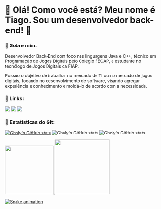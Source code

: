# 👋 Olá! Como você está? Meu nome é Tiago.                                                                                                                                Sou um desenvolvedor back-end! 🙂

### 👤 Sobre mim:

Desenvolvedor Back-End com foco nas linguagens Java e C++, técnico em Programação de Jogos Digitais pelo Colégio FECAP, e estudante no tecnólogo de Jogos Digitais da FIAP.

Possuo o objetivo de trabalhar no mercado de TI ou no mercado de jogos digitais, focando no desenvolvimento de software, visando agregar experiência e conhecimento e moldá-lo de acordo com a necessidade.


<!--
**gholyra/gholyra** is a ✨ _special_ ✨ repository because its `README.md` (this file) appears on your GitHub profile.

Here are some ideas to get you started:

- 🔭 I’m currently working on ...
- 🌱 I’m currently learning ...
- 👯 I’m looking to collaborate on ...
- 🤔 I’m looking for help with ...
- 💬 Ask me about ...
- 📫 How to reach me: ...
- 😄 Pronouns: ...
- ⚡ Fun fact: ...
-->

### 🔗 Links:

<div>
<a href = "mailto:tiago.mlyra@gmail.com"><img src="https://img.shields.io/badge/Gmail-D14836?style=for-the-badge&logo=gmail&logoColor=white" target="_blank"></a>
<a href="https://www.linkedin.com/in/tiagomlyra/" target="_blank"><img src="https://img.shields.io/badge/-LinkedIn-%230077B5?style=for-the-badge&logo=linkedin&logoColor=white" target="_blank"></a>
<a href="https://linktr.ee/tiago_mlyra"><img src="https://img.shields.io/badge/linktree-1de9b6?style=for-the-badge&logo=linktree&logoColor=white"></a>
</div>

### 📅 Estatísticas do Git:
[![Gholy's GitHub stats](https://github-readme-stats.vercel.app/api?username=gholyra)](https://github.com/gholyra/github-readme-stats)
![Gholy's GitHub stats](https://github-readme-stats.vercel.app/api?username=gholyra&show_icons=true)
![Gholy's GitHub stats](https://github-readme-stats.vercel.app/api?username=gholyra&show_icons=true&theme=radical)
<div>
<a href="https://github.com/gholyra">
<img height="160em" src="https://github-readme-stats.vercel.app/api/top-langs/?username=gholyra&layout=compact&langs_count=7&theme=dracula"/>
<img height="180em" src="https://github-readme-stats.vercel.app/api?username=gholyra&show_icons=true&theme=dracula&include_all_commits=true&count_private=true"/>
</div>
  
![Snake animation](https://github.com/gholyra/gholyra/blob/output/github-contribution-grid-snake.svg)

